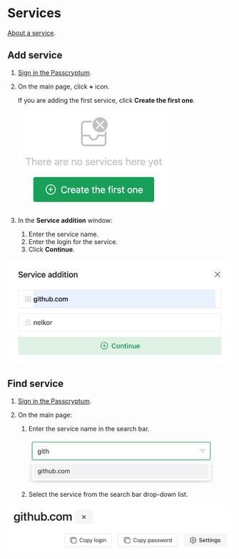 # Services

[About a service](../overview/glossary.md#service).

## Add service

1. [Sign in the Passcryptum](general.md#sign-in-passcryptum).
1. On the main page, click <b>+</b> icon.

   If you are adding the first service, click <b>Create the first one</b>.

   ![The main page, the button for adding the first service](../images/services/button-for-first.png 'The main page, the button for adding the first service')

1. In the <b>Service addition</b> window:
   1. Enter the service name.
   1. Enter the login for the service.
   1. Click <b>Continue</b>.

![The Service addition window](../images/services/add-window.png 'The Service addition window')

## Find service

1. [Sign in the Passcryptum](general.md#sign-in-passcryptum).
1. On the main page:

   1. Enter the service name in the search bar.

      ![The service search bar](../images/services/search-bar.png 'The service search bar')

   1. Select the service from the search bar drop-down list.

![The service search result](../images/services/search-result.png 'The service search result')
